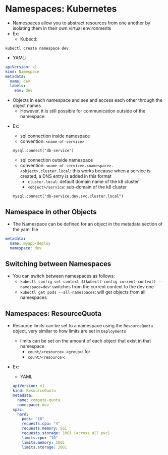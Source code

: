 <h1>Namespaces: Kubernetes</h1>
 
* Namespaces allow you to abstract resources from one another by isolating them in their own virtual environments
* Ex:
  - Kubectl:

```
kubectl create namespace dev
```

  - YAML:

```yml
apiVersion: v1
kind: Namespace
metadata:
  name: dev
  labels:
    env: dev
```

  - Objects in each namespace and see and access each other through the object names
    * However, it is still possible for communication outside of the namespace
* Ex:
  - sql connection inside namespace
  * convention: `<name-of-service>`
     
   ```console
   mysql.connect("db-service")
   ```

  - sql connection outside namespace
  * convention: `<name-of-service>.<namespace>.<object>.cluster.local`: this works because when a service is created, a DNS entry is added in this format
    - `cluster.local`: default domain name of the k8 cluster
    - `<object>/service`: sub-domain of the k8 cluster

   ```console
   mysql.connect("db-service.dev.svc.cluster.local")
   ```

<h2>Namespace in other Objects</h2>
 
* The Namespace can be defined for an object in the metadata section of the yaml file
```yml
metadata:
  name: myapp-deploy
  namespace: dev
```

<h2>Switching between Namespaces</h2>
 
* You can switch between namespaces as follows:
  - `kubectl config set-context $(kubectl config current-context) --namespace=dev`: switches from the current context to the dev one
  - `kubectl get pods --all-namespaces`: will get objects from all namespaces
<h2>Namespaces: ResourceQuota</h2>
 
* Resource limits can be set to a namespace using the `ResourceQuota` object, very similar to how limits are set in `Deployments`
  - limits can be set on the amount of each object that exist in that namespace
    * `count/<resource>.<group>`: for 
    * `count/<resource>`:
* Ex:
  - YAML

   ```yml
   apiVersion: v1
   kind: ResourceQuota
   metadata:
     name: compute-quota
     namespace: dev
   spac:
     hard:
       pods: "10"
       requests.cpu: "4"
       requests.memory: 5Gi
       requests.storage: 10Gi (across all pvc)
       limits.cpu: "10"
       limits.memory: 10Gi
       limits.storage: 20Gi
   ```

